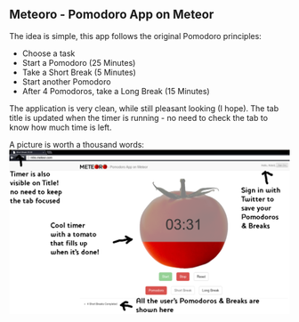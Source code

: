 Meteoro - Pomodoro App on Meteor
--------------------------------

The idea is simple, this app follows the original Pomodoro principles:

 - Choose a task
 - Start a Pomodoro (25 Minutes)
 - Take a Short Break (5 Minutes)
 - Start another Pomodoro
 - After 4 Pomodoros, take a Long Break (15 Minutes)

The application is very clean, while still pleasant looking (I hope).
The tab title is updated when the timer is running - no need to check the tab to know how much time is left.

A picture is worth a thousand words:
![Meteoro Info](https://raw.githubusercontent.com/AZdv/meteoro/master/info.png)

